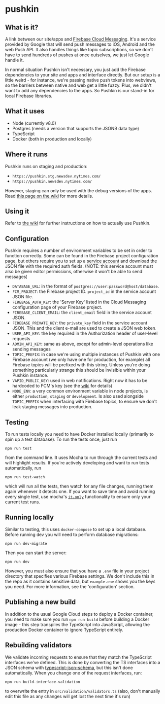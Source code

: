 # pushkin

## What is it?

A link between our site/apps and [Firebase Cloud Messaging](https://firebase.google.com/docs/cloud-messaging/). It's a service provided by Google that will send push messages to iOS, Android and the web Push API. It also handles things like topic subscriptions, so we don't have to send hundreds of pushes at once outselves, we just let Google handle it.

In normal situation Pushkin isn't necessary, you just add the Firebase dependencies to your site and apps and interface directly. But our setup is a little weird - for instance, we're passing native push tokens into webviews, so the barriers between native and web get a little fuzzy. Plus, we didn't want to add any dependencies to the apps. So Pushkin is our stand-in for local Firebase libraries.

## What it uses

- Node (currently v8.0)
- Postgres (needs a version that supports the JSONB data type)
- TypeScript
- Docker (both in production and locally)

## Where it runs

Pushkin runs on staging and production:

- `https://pushkin.stg.newsdev.nytimes.com/`
- `https://pushkin.newsdev.nytimes.com/`

However, staging can only be used with the debug versions of the apps. Read [this page on the wiki](https://github.com/newsdev/pushkin/wiki/App-and-server-environments) for more details.

## Using it

Refer to [the wiki](https://github.com/newsdev/pushkin/wiki) for further instructions on how to actually use Pushkin.

## Configuration

Pushkin requires a number of environment variables to be set in order to function correctly. Some can be found in the Firebase project configuration page, but others require you to set up a [service account](https://console.cloud.google.com/projectselector/iam-admin/serviceaccounts) and download the JSON file with the required auth fields. (NOTE: this service account must also be given editor permissions, otherwise it won't be able to send messages)

- `DATABASE_URL`: in the format of `postgres://user:password@host/database`.
- `FCM_PROJECT`: the Firebase project ID. `project_id` in the service account JSON file.
- `FIREBASE_AUTH_KEY`: the 'Server Key' listed in the Cloud Messaging configuration page of your Firebase project.
- `FIREBASE_CLIENT_EMAIL`: the `client_email` field in the service account JSON.
- `FIREBASE_PRIVATE_KEY`: the `private_key` field in the service account JSON. This and the client e-mail are used to create a JSON web token.
- `USER_API_KEY`: the key required in the Authorization header of user-level requests
- `ADMIN_API_KEY`: same as above, except for admin-level operations like sending messages
- `TOPIC_PREFIX`: in case we're using multiple instances of Pushkin with one Firebase account (we only have one for production, for example) all Firebase topics will be prefixed with this string. Unless you're doing something particularly strange this should be invisible within your Pushkin instance.
- `VAPID_PUBLIC_KEY`: used in web notifications. Right now it has to be hardcoded to FCM's key (see the [wiki](https://github.com/newsdev/pushkin/wiki/Getting-a-token) for details)
- `NODE_ENV`: a very common environment variable in node projects, is either `production`, `staging` or `development`. Is also used alongside `TOPIC_PREFIX` when interfacing with Firebase topics, to ensure we don't leak staging messages into production.

## Testing

To run tests locally you need to have Docker installed locally (primarily to spin up a test database). To run the tests once, just run

    npm run test

from the command line. It uses Mocha to run through the current tests and will highlight results. If you're actively developing and want to run tests automatically, run

    npm run test-watch

which will run all the tests, then watch for any file changes, running them again whenever it detects one. If you want to save time and avoid running every single test, use mocha's [`it.only`](https://jaketrent.com/post/run-single-mocha-test/#run-a-single-test) functionality to ensure only your current test runs.

## Running locally

Similar to testing, this uses `docker-compose` to set up a local database. Before running dev you will need to perform database migrations:

    npm run dev-migrate

Then you can start the server:

    npm run dev

However, you must also ensure that you have a `.env` file in your project directory that specifies various Firebase settings. We don't include this in the repo as it contains sensitive data, but `example.env` shows you the keys you need. For more information, see the 'configuration' section.

## Publishing a new build

In addition to the usual Google Cloud steps to deploy a Docker container, you need to make sure you run `npm run build` before building a Docker image - this step transpiles the TypeScript into JavaScript, allowing the production Docker container to ignore TypeScript entirely.

## Rebuilding validators

We validate incoming requests to ensure that they match the TypeScript interfaces we've defined. This is done by converting the TS interfaces into a JSON schema with [typescript-json-schema](https://github.com/YousefED/typescript-json-schema), but this isn't done automatically. When you change one of the request interfaces, run:

    npm run build-interface-validation

to overwrite the entry in `src/validation/validators.ts` (also, don't manually edit this file as any changes will get lost the next time it's run)
